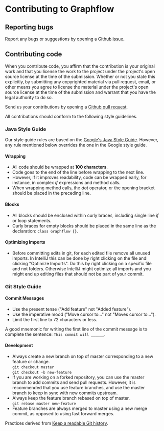 # Contributing to Graphflow

## Reporting bugs

Report any bugs or suggestions by opening a [Github issue][github-issue].

## Contributing code

When you contribute code, you affirm that the contribution is your original 
work and that you license the work to the project under the project's open source 
license at the time of the submission. Whether or not you state this explicitly,
by submitting any copyrighted material via pull request, email, or other means
you agree to license the material under the project's open source license at 
the time of the submission and warrant that you have the legal authority to do so.

Send us your contributions by opening a [Github pull request][github-pull-request].

All contributions should conform to the following style guidelines.

### Java Style Guide

Our style guide rules are based on the [Google's Java Style Guide][java-style-guide].
However, any rule mentioned below overrides the one in the Google style guide.

#### Wrapping
* All code should be wrapped at **100 characters**.  
* Code goes to the end of the line before wrapping to the next line.  
* However, if it improves readability, code can be wrapped early, for instance, 
in complex *if* expressions and method calls.  
* When wrapping method calls, the *dot* operator, or the opening bracket should
 be placed in the preceding line.  

#### Blocks

* All blocks should be enclosed within curly braces, including single line *if* or 
loop statements.
* Curly braces for empty blocks should be placed in the same line as the declaration:
`class Graphflow {}`.

#### Optimizing Imports

* Before committing edits in git, for each edited file remove all unused imports. In IntelliJ this 
can be done by right clicking on the file and clicking "Optimize Imports". Do this by
right clicking on a specific file and not folders. Otherwise IntelliJ might optimize
all imports and you might end up editing files that should not be part of your commit.

### Git Style Guide

#### Commit Messages

* Use the present tense ("Add feature" not "Added feature").
* Use the imperative mood ("Move cursor to..." not "Moves cursor to...").
* Limit the first line to 72 characters or less.

A good mnemonic for writing the first line of the commit message is to complete the
sentence: `This commit will ______`.

#### Development

* Always create a new branch on top of master corresponding to a new feature or change.  
`git checkout master`  
`git checkout -b new-feature`
* If you are working on a forked repository, you can use the master branch to add commits
and send pull requests. However, it is recommended that you use feature branches, and use
the master branch to keep in sync with new commits upstream.
* Always keep the feature branch rebased on top of master.    
`git rebase master new-feature`
* Feature branches are always merged to master using a new merge commit, as opposed
to using fast forward merges. 

Practices derived from [Keep a readable Git history][readable-git-history].

[java-style-guide]:https://google.github.io/styleguide/javaguide.html
[readable-git-history]:https://fangpenlin.com/posts/2013/09/30/keep-a-readable-git-history/
[github-issue]:https://github.com/graphflow/graphflow/issues
[github-pull-request]:https://github.com/graphflow/graphflow/pulls
